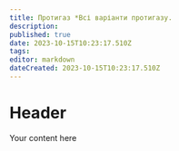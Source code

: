 ```yaml
---
title: Протигаз *Всі варіанти протигазу.
description: 
published: true
date: 2023-10-15T10:23:17.510Z
tags: 
editor: markdown
dateCreated: 2023-10-15T10:23:17.510Z
---
```


# Header
Your content here